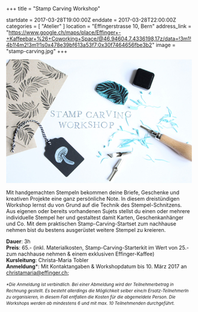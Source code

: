 +++
title = "Stamp Carving Workshop"

startdate = 2017-03-28T19:00:00Z
enddate = 2017-03-28T22:00:00Z
categories = [ "Atelier" ]
location = "Effingerstrasse 10, Bern"
address_link = "https://www.google.ch/maps/place/Effinger+-+Kaffeebar+%26+Coworking+Space/@46.94604,7.4336198,17z/data=!3m1!4b1!4m2!3m1!1s0x478e39bf613a53f7:0x30f7464656fbe3b2"
image = "stamp-carving.jpg"
+++

![Stamp Carving Workshop im Atelier](stamp-carving.jpg)

Mit handgemachten Stempeln bekommen deine Briefe, Geschenke und kreativen Projekte eine ganz persönliche Note. In diesem dreistündigen Workshop lernst du von Grund auf die Technik des Stempel-Schnitzens. Aus eigenen oder bereits vorhandenen Sujets stellst du einen oder mehrere individuelle Stempel her und gestaltest damit Karten, Geschenkanhänger und Co. Mit dem praktischen Stamp-Carving-Startset zum nachhause nehmen bist du bestens ausgerüstet weitere Stempel zu kreieren.

**Dauer**: 3h   
**Preis**: 65.- (inkl. Materialkosten, Stamp-Carving-Starterkit im Wert von 25.- zum nachhause nehmen & einem exklusiven Effinger-Kaffee)   
**Kursleitung**: Christa-Maria Tobler   
**Anmeldung**\*: Mit Kontaktangaben & Workshopdatum bis 10. März 2017 an [christamaria@effinger.ch](mailto:christamaria@effinger.ch);

<small>*\*Die Anmeldung ist verbindlich. Bei einer Abmeldung wird der Teilnehmerbetrag in Rechnung gestellt. Es besteht allerdings die Möglichkeit selber eine/n Ersatz-TeilnehmerIn zu organisieren, in diesem Fall entfallen die Kosten für die abgemeldete Person. Die Workshops werden ab mindestens 6 und mit max. 10 Teilnehmenden durchgeführt.*</small>
